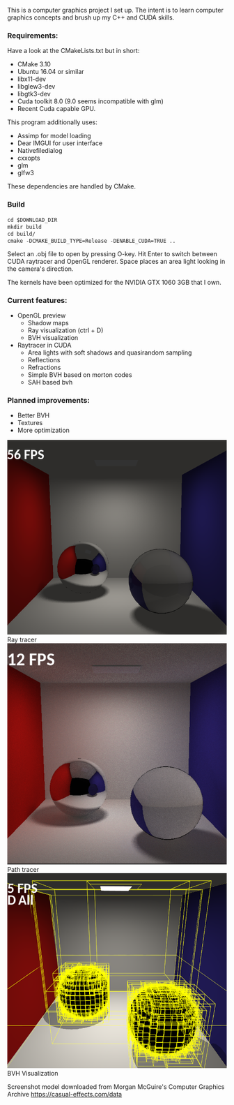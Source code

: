 
This is a computer graphics project I set up. The intent is to learn computer graphics concepts and brush up my C++ and CUDA skills.

### Requirements:

Have a look at the CMakeLists.txt but in short:

- CMake 3.10
- Ubuntu 16.04 or similar
- libx11-dev
- libglew3-dev
- libgtk3-dev
- Cuda toolkit 8.0 (9.0 seems incompatible with glm)
- Recent Cuda capable GPU.

This program additionally uses:
- Assimp for model loading
- Dear IMGUI for user interface
- Nativefiledialog
- cxxopts
- glm
- glfw3

These dependencies are handled by CMake.

### Build
```
cd $DOWNLOAD_DIR
mkdir build
cd build/
cmake -DCMAKE_BUILD_TYPE=Release -DENABLE_CUDA=TRUE ..
```

Select an .obj file to open by pressing O-key. Hit Enter to switch between CUDA raytracer and OpenGL renderer. Space places an area light looking in the camera's direction.

The kernels have been optimized for the NVIDIA GTX 1060 3GB that I own.

### Current features:
- OpenGL preview
    - Shadow maps
    - Ray visualization (ctrl + D)
    - BVH visualization
- Raytracer in CUDA
    - Area lights with soft shadows and quasirandom sampling
    - Reflections
    - Refractions
    - Simple BVH based on morton codes
    - SAH based bvh

### Planned improvements:
- Better BVH
- Textures
- More optimization

![Screenshot1](raytrace.png?raw=true "raytrace")
Ray tracer
![Screenshot2](pathtrace.png?raw=true "pathtrace")
Path tracer
![Screenshot3](bvh.png?raw=true "Debug visualization")
BVH Visualization

Screenshot model downloaded from Morgan McGuire's Computer Graphics Archive https://casual-effects.com/data
